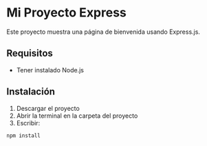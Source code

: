 # Mi Proyecto Express

Este proyecto muestra una página de bienvenida usando Express.js.

## Requisitos

- Tener instalado Node.js

## Instalación

1. Descargar el proyecto
2. Abrir la terminal en la carpeta del proyecto
3. Escribir:

```bash
npm install
